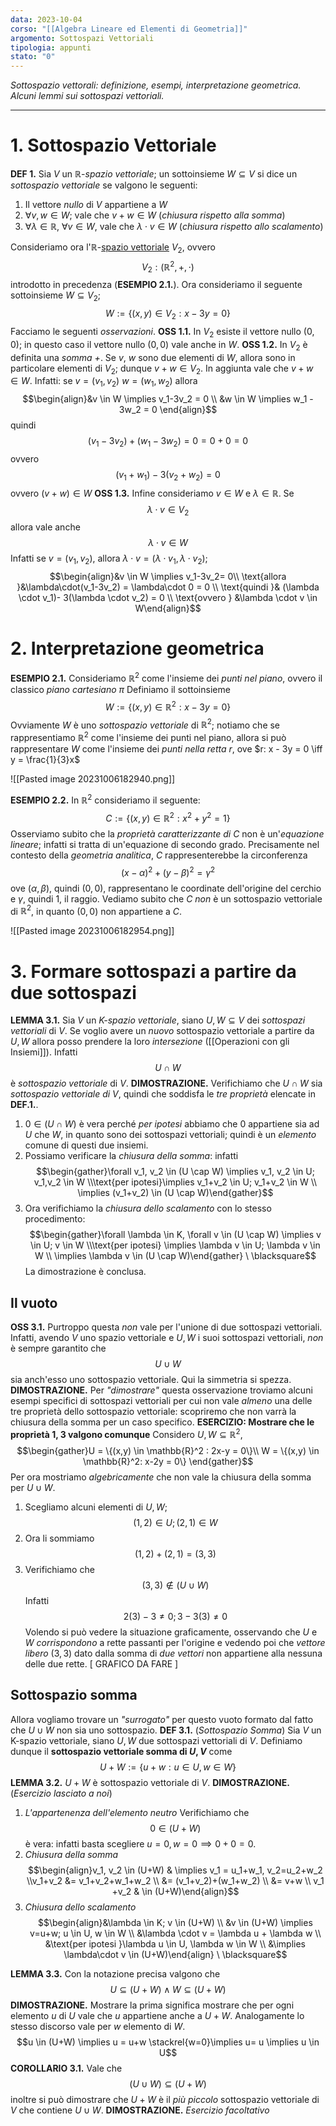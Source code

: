 ```yaml
---
data: 2023-10-04
corso: "[[Algebra Lineare ed Elementi di Geometria]]"
argomento: Sottospazi Vettoriali
tipologia: appunti
stato: "0"
---
```

*Sottospazio vettorali: definizione, esempi, interpretazione geometrica. Alcuni lemmi sui sottospazi vettoriali.*
- - -
# 1. Sottospazio Vettoriale
**DEF 1.** Sia $V$ un $\mathbb{R}$-*spazio vettoriale*; un sottoinsieme $W \subseteq V$ si dice un *sottospazio vettoriale* se valgono le seguenti:
1. Il vettore *nullo* di $V$ appartiene a $W$
2. $\forall v,w \in W$; vale che $v+w \in W$ (*chiusura rispetto alla somma*)
3. $\forall \lambda \in \mathbb{R}$, $\forall v \in W$, vale che $\lambda \cdot v \in W$ (*chiusura rispetto allo scalamento*)

Consideriamo ora l'$\mathbb{R}$-[spazio vettoriale](Spazi%20Vettoriali)  $V_2$, ovvero $$V_2: (\mathbb{R}^2, +, \cdot)$$introdotto in precedenza (**ESEMPIO 2.1.**).
Ora consideriamo il seguente sottoinsieme $W \subseteq V_2$; $$W := \{(x,y) \in V_2: x-3y=0\}$$
Facciamo le seguenti *osservazioni*. 
**OSS 1.1.** In $V_2$ esiste il vettore nullo $(0,0)$; in questo caso il vettore nullo $(0,0)$ vale anche in $W$.
**OSS 1.2.** In $V_2$ è definita una *somma $+$*. Se $v$, $w$ sono due elementi di $W$, allora sono in particolare elementi di $V_2$; dunque $v +w \in V_2$. In aggiunta vale che $v+w \in W$. Infatti: se $v = (v_1, v_2)$ $w=(w_1, w_2)$ allora $$\begin{align}&v \in W \implies v_1-3v_2 = 0 \\ &w \in W \implies w_1 - 3w_2 = 0 \end{align}$$quindi $$(v_1-3v_2) + (w_1-3w_2) = 0 = 0+0 = 0$$ovvero $$(v_1+w_1)-3(v_2+w_2) = 0$$ovvero $(v+w) \in W$
**OSS 1.3.** Infine consideriamo $v \in W$ e $\lambda \in \mathbb{R}$. Se $$\lambda \cdot v \in V_2$$allora vale anche $$\lambda \cdot v \in W$$
Infatti se $v = (v_1, v_2)$, allora $\lambda \cdot v = (\lambda \cdot v_1, \lambda \cdot v_2)$; $$\begin{align}&v \in W \implies v_1-3v_2= 0\\ \text{allora }&\lambda\cdot(v_1-3v_2) = \lambda\cdot 0 = 0 \\ \text{quindi }& (\lambda \cdot v_1)- 3(\lambda \cdot v_2) = 0 \\ \text{ovvero } &\lambda \cdot v \in W\end{align}$$

# 2. Interpretazione geometrica
**ESEMPIO 2.1.** Consideriamo $\mathbb{R}^2$ come l'insieme dei *punti nel piano*, ovvero il classico *piano cartesiano $\pi$*
Definiamo il sottoinsieme $$W := \{(x,y) \in \mathbb{R}^2: x-3y = 0\}$$
Ovviamente $W$ è uno *sottospazio vettoriale* di $\mathbb{R}^2$; notiamo che se rappresentiamo $\mathbb{R}^2$ come l'insieme dei punti nel piano, allora si può rappresentare $W$ come l'insieme dei *punti nella retta $r$*, ove $r: x - 3y = 0 \iff y = \frac{1}{3}x$

![[Pasted image 20231006182940.png]]

**ESEMPIO 2.2.** In $\mathbb{R}^2$ consideriamo il seguente: $$C := \{(x,y) \in \mathbb{R}^2 : x^2+y^2 = 1\}$$
Osserviamo subito che la *proprietà caratterizzante di $C$* non è un'*equazione lineare*; infatti si tratta di un'equazione di secondo grado.
Precisamente nel contesto della *geometria analitica*, $C$ rappresenterebbe la circonferenza $$(x-\alpha)^2+(y-\beta)^2 = \gamma^2$$ove $(\alpha, \beta)$, quindi $(0,0)$, rappresentano le coordinate dell'origine del cerchio e $\gamma$, quindi $1$, il raggio.
Vediamo subito che $C$ *non* è un sottospazio vettoriale di $\mathbb{R}^2$, in quanto $(0,0)$ non appartiene a $C$.

![[Pasted image 20231006182954.png]]

# 3. Formare sottospazi a partire da due sottospazi
**LEMMA 3.1.** Sia $V$ un *K-spazio vettoriale*, siano $U, W \subseteq V$ dei *sottospazi vettoriali* di $V$.
Se voglio avere un *nuovo* sottospazio vettoriale a partire da $U, W$ allora posso prendere la loro *intersezione* ([[Operazioni con gli Insiemi]]). Infatti $$U\cap W$$è *sottospazio vettoriale* di $V$.
**DIMOSTRAZIONE.**
Verifichiamo che $U \cap W$ sia *sottospazio vettoriale di* $V$, quindi che soddisfa le *tre proprietà* elencate in **DEF.1.**.
1. $0 \in (U \cap W)$ è vera perché *per ipotesi* abbiamo che $0$ appartiene sia ad $U$ che $W$, in quanto sono dei sottospazi vettoriali; quindi è un *elemento* comune di questi due insiemi.
2. Possiamo verificare la *chiusura della somma*: infatti $$\begin{gather}\forall v_1, v_2 \in (U \cap W) \implies v_1, v_2 \in U; v_1,v_2 \in W \\\text{per ipotesi}\implies v_1+v_2 \in U; v_1+v_2 \in W \\ \implies (v_1+v_2) \in (U \cap W)\end{gather}$$
3. Ora verifichiamo la *chiusura dello scalamento* con lo stesso procedimento: $$\begin{gather}\forall \lambda \in K, \forall v \in (U \cap W) \implies v \in U; v \in W \\\text{per ipotesi} \implies \lambda v \in U; \lambda v \in W \\ \implies \lambda v \in (U \cap W)\end{gather}  \ \blacksquare$$
La dimostrazione è conclusa.
## Il vuoto
**OSS 3.1.** Purtroppo questa *non* vale per l'unione di due sottospazi vettoriali.
Infatti, avendo $V$ uno spazio vettoriale e $U, W$ i suoi sottospazi vettoriali, *non* è sempre garantito che $$U \cup W$$sia anch'esso uno sottospazio vettoriale. Qui la simmetria si spezza.
**DIMOSTRAZIONE.** Per *"dimostrare"* questa osservazione troviamo alcuni esempi specifici di sottospazi vettoriali per cui non vale *almeno* una delle tre proprietà dello sottospazio vettoriale: scopriremo che non varrà la chiusura della somma per un caso specifico.
**ESERCIZIO: Mostrare che le proprietà 1, 3 valgono comunque**
Considero $U, W \subseteq \mathbb{R}^2$, $$\begin{gather}U = \{(x,y) \in \mathbb{R}^2 : 2x-y = 0\}\\ W = \{(x,y) \in \mathbb{R}^2: x-2y = 0\} \end{gather}$$Per ora mostriamo *algebricamente* che non vale la chiusura della somma per $U \cup W$.
1. Scegliamo alcuni elementi di $U, W$; $$(1,2) \in U; (2, 1) \in W$$
2. Ora li sommiamo $$(1,2)+(2,1) = (3,3)$$
3. Verifichiamo che $$(3,3) \not \in (U \cup W)$$Infatti $$2(3)-3 \neq 0; 3-3(3) \neq 0$$
Volendo si può vedere la situazione graficamente, osservando che $U$ e $W$ *corrispondono* a rette passanti per l'origine e vedendo poi che *vettore libero* $(3,3)$ dato dalla somma di *due vettori* non appartiene alla nessuna delle due rette.
[ GRAFICO DA FARE ]
## Sottospazio somma 
Allora vogliamo trovare un *"surrogato"* per questo vuoto formato dal fatto che $U \cup W$ non sia uno sottospazio.
**DEF 3.1.** (*Sottospazio Somma*)
Sia $V$ un K-spazio vettoriale, siano $U, W$ due sottospazi vettoriali di $V$.
Definiamo dunque il **sottospazio vettoriale somma di $U, V$** come $$U +W := \{u+w: u \in U, w \in W\}$$
**LEMMA 3.2.** $U+W$ è sottospazio vettoriale di $V$.
**DIMOSTRAZIONE.** (*Esercizio lasciato a noi*)
1. *L'appartenenza dell'elemento neutro*
   Verifichiamo che $$0 \in (U+W)$$è vera: infatti basta scegliere $u = 0, w=0 \implies 0+0 = 0$.
2. *Chiusura della somma*$$\begin{align}v_1, v_2 \in (U+W) & \implies v_1 = u_1+w_1, v_2=u_2+w_2 \\v_1+v_2 &= v_1+v_2+w_1+w_2 \\ &= (v_1+v_2)+(w_1+w_2) \\ &= v+w \\ v_1 +v_2 & \in (U+W)\end{align}$$
3. *Chiusura dello scalamento* $$\begin{align}&\lambda \in K; v \in (U+W) \\ &v \in (U+W) \implies v=u+w; u \in U, w \in W \\ &\lambda \cdot v = \lambda u + \lambda w \\ &\text{per ipotesi }\lambda u \in U, \lambda w \in W \\ &\implies \lambda\cdot v \in (U+W)\end{align} \ \blacksquare$$

**LEMMA 3.3.** Con la notazione precisa valgono che $$U \subseteq (U+W) \land W \subseteq (U+W)$$
**DIMOSTRAZIONE.** Mostrare la prima significa mostrare che per ogni elemento $u$ di $U$ vale che $u$ appartiene anche a $U+W$. Analogamente lo stesso discorso vale per $w$ elemento di $W$. $$u \in (U+W)  \implies u = u+w \stackrel{w=0}\implies u= u \implies u \in U$$
**COROLLARIO 3.1.** Vale che $$(U \cup W) \subseteq (U+W)$$inoltre si può dimostrare che $U+W$ è il *più piccolo* sottospazio vettoriale di $V$ che contiene $U \cup W$. 
**DIMOSTRAZIONE.** *Esercizio facoltativo*